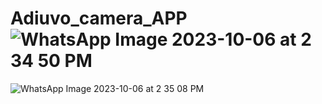 # Adiuvo_camera_APP![WhatsApp Image 2023-10-06 at 2 34 50 PM](https://github.com/bishalakajiren/Adiuvo_camera_APP/assets/66106292/7453cee5-06db-41b9-9c8c-f64e69a3225e)
![WhatsApp Image 2023-10-06 at 2 35 08 PM](https://github.com/bishalakajiren/Adiuvo_camera_APP/assets/66106292/b398567b-358b-49d3-9911-9104240aa561)
